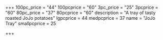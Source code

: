 +++
100pc_price = "44"
100pcprice = "60"
3pc_price = "25"
3pcprice = "60"
80pc_price = "37"
80pcprice = "60"
description = "A tray of tasty roasted JoJo potatoes"
lgpcprice = 44
medpcprice = 37
name = "JoJo Tray"
smallpcprice = 25

+++
